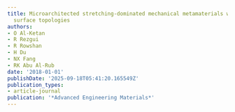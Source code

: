 ```yaml
---
title: Microarchitected stretching-dominated mechanical metamaterials with minimal
  surface topologies
authors:
- O Al-Ketan
- R Rezgui
- R Rowshan
- H Du
- NX Fang
- RK Abu Al-Rub
date: '2018-01-01'
publishDate: '2025-09-18T05:41:20.165549Z'
publication_types:
- article-journal
publication: '*Advanced Engineering Materials*'
---
```

